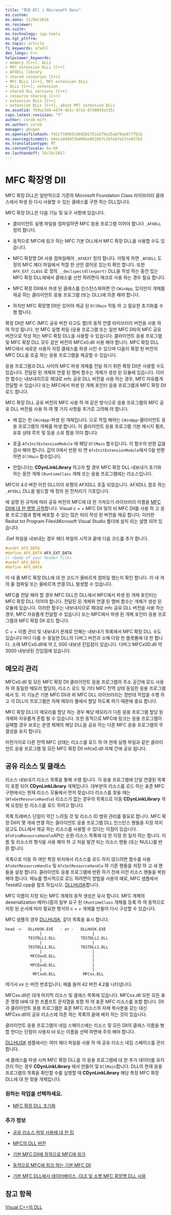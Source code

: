```yaml
---
title: "확장 Dll | Microsoft Docs"
ms.custom: 
ms.date: 11/04/2016
ms.reviewer: 
ms.suite: 
ms.technology: cpp-tools
ms.tgt_pltfrm: 
ms.topic: article
f1_keywords: afxdll
dev_langs: C++
helpviewer_keywords:
- memory [C++], DLLs
- MFC extension DLLs [C++]
- AFXDLL library
- shared resources [C++]
- MFC DLLs [C++], MFC extension DLLs
- DLLs [C++], extension
- shared DLL versions [C++]
- resource sharing [C++]
- extension DLLs [C++]
- extension DLLs [C++], about MFC extension DLLs
ms.assetid: f69ac3d4-e474-4b1c-87a1-6738843a135c
caps.latest.revision: "7"
author: corob-msft
ms.author: corob
manager: ghogen
ms.openlocfilehash: f42c738983cb0d2017614279a35ab79ae677fb1b
ms.sourcegitcommit: ebec1d449f2bd98aa851667c2bfeb7e27ce657b2
ms.translationtype: MT
ms.contentlocale: ko-KR
ms.lasthandoff: 10/24/2017
---
```

# <a name="mfc-extension-dlls"></a>MFC 확장명 Dll
MFC 확장 DLL은 일반적으로 기존의 Microsoft Foundation Class 라이브러리 클래스에서 파생 된 다시 사용할 수 있는 클래스를 구현 하는 DLL입니다.  
  
 MFC 확장 DLL은 다음 기능 및 요구 사항에 있습니다.  
  
-   클라이언트 실행 파일을 컴파일하면 MFC 응용 프로그램 이어야 합니다 `_AFXDLL` 정의 합니다.  
  
-   동적으로 MFC에 링크 하는 MFC 기본 DLL에서 MFC 확장 DLL을 사용할 수도 있습니다.  
  
-   MFC 확장명 Dll 사용 컴파일해야 `_AFXEXT` 정의 합니다. 이렇게 하면 `_AFXDLL` 도 정의 MFC 헤더 파일에서 적절 한 선언 끌어온 있는지 확인 합니다. 또한 `AFX_EXT_CLASS` 로 정의 `__declspec(dllexport)` DLL을 작성 하는 동안 있는 MFC 확장 DLL에에서 클래스를 선언 하려면이 매크로 사용 하는 경우 필요 합니다.  
  
-   MFC 확장 Dll에서 파생 된 클래스를 인스턴스화하면 안 `CWinApp`, 있지만이 개체를 제공 하는 클라이언트 응용 프로그램 (또는 DLL)에 의존 해야 합니다.  
  
-   하지만 MFC 확장명 Dll은 있어야 제공 된 `DllMain` 작동 하 고 필요한 초기화를 수행 합니다.  
  
 확장 Dll은 MFC (MFC 공유 버전 라고도 함)의 동적 연결 라이브러리 버전을 사용 하 여 작성 됩니다. 만 MFC 실행 파일 (응용 프로그램 또는 일반 MFC Dll)의 MFC 공유 버전으로 작성 하는 MFC 확장 DLL을 사용할 수 있습니다. 클라이언트 응용 프로그램 및 MFC 확장 DLL 모두 같은 버전의 MFCx0.dll 사용 해야 합니다. MFC 확장 DLL MFC에서 새로운 사용자 지정 클래스를 파생 시킨 수 있으며 다음이 확장 된 버전의 MFC DLL을 호출 하는 응용 프로그램을 제공할 수 있습니다.  
  
 응용 프로그램과 DLL 사이의 MFC 파생 개체를 전달 하기 위한 확장 Dll은 사용할 수도 있습니다. 전달된 된 개체와 연결 된 멤버 함수는 개체가 생성 된 모듈에 있습니다. 이러한 함수는 내보내지므로 제대로 mfc 공유 DLL 버전을 사용 하는 경우, MFC 자유롭게 전달할 수 있습니다 또는 MFC에서 파생 된 개체 포인터 응용 프로그램과 MFC 확장 Dll 로드 합니다.  
  
 MFC 확장 DLL 공유 버전의 MFC 사용 하 여 같은 방식으로 응용 프로그램의 MFC 공유 DLL 버전을 사용 하 여 몇 가지 사항을 추가로 고려해 야 합니다.  
  
-   에 없는 한 `CWinApp`-파생 된 개체입니다. 으로 작업 해야는 `CWinApp`-클라이언트 응용 프로그램의 개체를 파생 합니다. 이 클라이언트 응용 프로그램 기본 메시지 펌프, 유휴 상태 루프 및 등을 소유 함을 의미 합니다.  
  
-   호출 `AfxInitExtensionModule` 에 해당 `DllMain` 함수입니다. 이 함수의 반환 값을 검사 해야 합니다. 값이 0에서 반환 되 면 `AfxInitExtensionModule`에서 0을 반환 하면 `DllMain` 함수입니다.  
  
-   만듭니다는 **CDynLinkLibrary** 하고자 할 경우 MFC 확장 DLL 내보내기 초기화 하는 동안 개체 `CRuntimeClass` 개체 또는 응용 프로그램에는 리소스입니다.  
  
 MFC의 4.0 버전 이전 DLL이이 유형의 AFXDLL 호출 되었습니다. AFXDLL 참조 하는 `_AFXDLL` DLL을 빌드할 때 정의 된 전처리기 기호입니다.  
  
 에 설명 된 규칙에 따라 공유 버전의 MFC에 대 한 가져오기 라이브러리 이름을 [MFC Dll에 대 한 명명 규칙](../build/naming-conventions-for-mfc-dlls.md)합니다. Visual c + + MFC Dll 및의 비 MFC Dll를 사용 하 고 응용 프로그램과 함께 배포할 수 있는 많은 미리 작성 된 버전을 제공 합니다. 이러한 Redist.txt Program Files\Microsoft Visual Studio 폴더에 설치 되는 설명 되어 있습니다.  
  
 .Def 파일을 내보내는 경우 헤더 파일의 시작과 끝에 다음 코드를 추가 합니다.  
  
```cpp  
#undef AFX_DATA  
#define AFX_DATA AFX_EXT_DATA  
// <body of your header file>  
#undef AFX_DATA  
#define AFX_DATA  
```  
  
 이 네 줄 MFC 확장 DLL에 대 한 코드가 올바르게 컴파일 했는지 확인 합니다. 이 네 개의 줄 컴파일 또는 올바르게 연결 DLL 발생할 수 있습니다.  
  
 MFC를 전달 해야 할 경우 MFC DLL은 DLL에서 MFC에서 파생 된 개체 포인터는 MFC 확장 DLL 이어야 합니다. 전달된 된 개체와 연결 된 멤버 함수는 개체가 생성 된 모듈에 있습니다. 이러한 함수는 내보내지므로 제대로 mfc 공유 DLL 버전을 사용 하는 경우, MFC 자유롭게 전달할 수 있습니다 또는 MFC에서 파생 된 개체 포인터 응용 프로그램과 MFC 확장 Dll 로드 합니다.  
  
 C + + 이름 관리 및 내보내기 문제로 인해는 내보내기 목록에서 MFC 확장 DLL 수도 있습니다 마다 다를 수 동일한 DLL의 디버그 버전과 소매 다양 한 플랫폼에 대 한 합니다. 소매 MFCx0.dll에 약 2, 000 내보낸 진입점이 있습니다. 디버그 MFCx0D.dll 약 3000 내보낸된 진입점에 있습니다.  
  
## <a name="memory-management"></a>메모리 관리  
 MFCx0.dll 및 모든 MFC 확장 Dll 클라이언트 응용 프로그램의 주소 공간에 로드 사용 하 여 동일한 메모리 할당자, 리소스 로드 및 기타 MFC 전역 상태 동일한 응용 프로그램에서 듯. 이 기능은 기본 MFC Dll과 비 MFC DLL 라이브러리는 정반대 작업을 수행 하 고 각 DLL이 프로그램은 자체 메모리 풀에서 할당 하도록 하기 때문에 중요 합니다.  
  
 MFC 확장 DLL이 메모리를 할당 하는 경우 해당 메모리가 다른 응용 프로그램 할당 된 개체와 자유롭게 혼합 될 수 있습니다. 또한 동적으로 MFC에 링크는 응용 프로그램이 실패할 경우 보호는 운영 체제의 해당 DLL을 공유 하는 다른 MFC 응용 프로그램의 무결성을 유지 합니다.  
  
 마찬가지로 다른 전역 MFC 상태는 리소스를 로드 하 여 현재 실행 파일과 같은 클라이언트 응용 프로그램 및 모든 MFC 확장 Dll mfcx0.dll 자체 간에 공유 됩니다.  
  
## <a name="sharing-resources-and-classes"></a>공유 리소스 및 클래스  
 리소스 내보내기 리소스 목록을 통해 수행 됩니다. 각 응용 프로그램에 단일 연결된 목록이 포함 되어 **CDynLinkLibrary** 개체입니다. 대부분의 리소스를 로드 하는 표준 MFC 구현에서는 현재 리소스 모듈에서 먼저 찾습니다 리소스를 찾을 때는 (`AfxGetResourceHandle`) 리소스가 없는 경우의 목록으로 이동 **CDynLinkLibrary** 개체 요청된 된 리소스를 로드 하려고 합니다.  
  
 목록 트래버스 단점이 약간 느려질 것 및 리소스 ID 범위 관리를 필요로 합니다. MFC 확장 Dll이 몇 개에 연결 하는 클라이언트 응용 프로그램 DLL 인스턴스 핸들을 지정 하지 않고도 DLL에서 제공 하는 리소스를 사용할 수 있다는 이점이 있습니다. `AfxFindResourceHandle`API는 순환 리소스 목록에 대 한 지정 된 일치 하는 합니다. 이름 및 리소스의 형식을 사용 해야 하 고 처음 발견 되는 리소스 핸들 (또는 NULL)를 반환 합니다.  
  
 목록으로 이동 하 여만 특정 위치에서 리소스를 로드 하지 않으려면 함수를 사용 `AfxGetResourceHandle` 및 `AfxSetResourceHandle` 하 기존 핸들을 저장 하 고 새 핸들을 설정 합니다. 클라이언트 응용 프로그램에 반환 하기 전에 이전 리소스 핸들을 복원 해야 합니다. 메뉴를 명시적으로 로드 하려면이 방법을 사용의 예로, MFC 샘플에서 Testdll2.cpp을 참조 하십시오. [DLLHUSK](https://github.com/Microsoft/VCSamples/tree/master/VC2010Samples/MFC/advanced/dllhusk)합니다.  
  
 MFC 이름이 지정 되는 MFC 개체의 동적 생성은 유사 합니다. MFC 개체의 deserialization 메커니즘의 일부 요구 된 `CRuntimeClass` 개체를 등록 하 여 동적으로 저장 된 순서에 따라 필요한 형식의 c + + 개체를 만들어 다시 구성할 수 있습니다.  
  
 MFC 샘플의 경우 [DLLHUSK](https://github.com/Microsoft/VCSamples/tree/master/VC2010Samples/MFC/advanced/dllhusk), 같이 목록을 표시 합니다.  
  
```  
head ->   DLLHUSK.EXE   - or -   DLLHUSK.EXE  
               |                      |  
          TESTDLL2.DLL           TESTDLL2.DLL  
               |                      |  
          TESTDLL1.DLL           TESTDLL1.DLL  
               |                      |  
           MFCOxxD.DLL                |  
               |                      |  
           MFCDxxD.DLL                |  
               |                      |  
            MFCxxD.DLL            MFCxx.DLL  
```  
  
 여기서 *xx* 는 버전 번호입니다; 예를 들어 42 버전 4.2를 나타냅니다.  
  
 MFCxx.dll은 대개 마지막 리소스 및 클래스 목록에 있습니다. MFCxx.dll 모든 모든 표준 명령 Id에 대 한 프롬프트 문자열을 포함 하 여 표준 MFC 리소스를 포함 합니다. Dll과 클라이언트 응용 프로그램은 표준 MFC 리소스의 자체 복사본을 갖는 대신 MFCxx.dll의 공유 리소스에 의존 하는 목록의 끝에 배치 하는 것이 있습니다.  
  
 클라이언트 응용 프로그램의 네임 스페이스에는 리소스 및 모든 Dll의 클래스 이름을 병합 한다는 단점이 사용자 Id 또는 이름을 선택 하면에 주의 해야 합니다.  
  
 [DLLHUSK](https://github.com/Microsoft/VCSamples/tree/master/VC2010Samples/MFC/advanced/dllhusk) 샘플에서는 여러 헤더 파일을 사용 하 여 공유 리소스 네임 스페이스를 관리 합니다.  
  
 새 클래스를 파생 시켜 MFC 확장 DLL을 각 응용 프로그램에 대 한 추가 데이터를 유지 관리 하는 경우 **CDynLinkLibrary** 에서 만들어 및 `DllMain`합니다. DLL의 현재 응용 프로그램의 목록을 확인할 수를 실행할 때 **CDynLinkLibrary** 해당 특정 MFC 확장 DLL에 대 한 찾을 개체입니다.  
  
### <a name="what-do-you-want-to-do"></a>원하는 작업을 선택하세요.  
  
-   [MFC 확장 DLL 초기화](../build/run-time-library-behavior.md#initializing-extension-dlls)  
  
### <a name="what-do-you-want-to-know-more-about"></a>추가 정보  
  
-   [공유 리소스 파일 사용에 대 한 팁](../mfc/tn035-using-multiple-resource-files-and-header-files-with-visual-cpp.md)  
  
-   [MFC의 DLL 버전](../mfc/tn033-dll-version-of-mfc.md)  
  
-   [기본 MFC Dll에 정적으로 MFC에 링크](../build/regular-dlls-statically-linked-to-mfc.md)  
  
-   [동적으로 MFC에 링크 하는 기본 MFC Dll](../build/regular-dlls-dynamically-linked-to-mfc.md)  
  
-   [기본 MFC DLL에서 데이터베이스, OLE 및 소켓 MFC 확장명 DLL 사용](../build/using-database-ole-and-sockets-extension-dlls-in-regular-dlls.md)  
  
## <a name="see-also"></a>참고 항목  
 [Visual C++의 DLL](../build/dlls-in-visual-cpp.md)